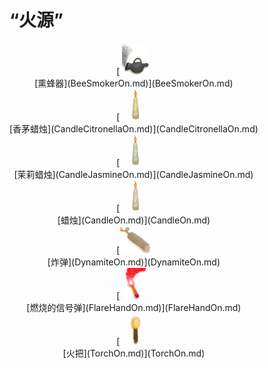 # “火源”  
<div style="display:inline-block"><div class="gamedatalist" style="text-align:center;min-width:150px;min-height:0px;"><div style="text-align:center;">[<div style="width:50px;display:inline-block;text-align:center"><img decoding="async" src="../wiki/Sprite/BeeSmokerOn.png" href="a.md" style="max-width:50px;max-height:50px;"></div><br>[熏蜂器](BeeSmokerOn.md)](BeeSmokerOn.md)</div></div><div class="gamedatalist" style="text-align:center;min-width:150px;min-height:0px;"><div style="text-align:center;">[<div style="width:50px;display:inline-block;text-align:center"><img decoding="async" src="../wiki/Sprite/CandleOnCitronella.png" href="a.md" style="max-width:50px;max-height:50px;"></div><br>[香茅蜡烛](CandleCitronellaOn.md)](CandleCitronellaOn.md)</div></div><div class="gamedatalist" style="text-align:center;min-width:150px;min-height:0px;"><div style="text-align:center;">[<div style="width:50px;display:inline-block;text-align:center"><img decoding="async" src="../wiki/Sprite/CandleOnJasmine.png" href="a.md" style="max-width:50px;max-height:50px;"></div><br>[茉莉蜡烛](CandleJasmineOn.md)](CandleJasmineOn.md)</div></div><div class="gamedatalist" style="text-align:center;min-width:150px;min-height:0px;"><div style="text-align:center;">[<div style="width:50px;display:inline-block;text-align:center"><img decoding="async" src="../wiki/Sprite/CandleOn.png" href="a.md" style="max-width:50px;max-height:50px;"></div><br>[蜡烛](CandleOn.md)](CandleOn.md)</div></div><div class="gamedatalist" style="text-align:center;min-width:150px;min-height:0px;"><div style="text-align:center;">[<div style="width:50px;display:inline-block;text-align:center"><img decoding="async" src="../wiki/Sprite/DynamiteOn.png" href="a.md" style="max-width:50px;max-height:50px;"></div><br>[炸弹](DynamiteOn.md)](DynamiteOn.md)</div></div><div class="gamedatalist" style="text-align:center;min-width:150px;min-height:0px;"><div style="text-align:center;">[<div style="width:50px;display:inline-block;text-align:center"><img decoding="async" src="../wiki/Sprite/FlareLit.png" href="a.md" style="max-width:50px;max-height:50px;"></div><br>[燃烧的信号弹](FlareHandOn.md)](FlareHandOn.md)</div></div><div class="gamedatalist" style="text-align:center;min-width:150px;min-height:0px;"><div style="text-align:center;">[<div style="width:50px;display:inline-block;text-align:center"><img decoding="async" src="../wiki/Sprite/TorchOn.png" href="a.md" style="max-width:50px;max-height:50px;"></div><br>[火把](TorchOn.md)](TorchOn.md)</div></div></div>  
  
